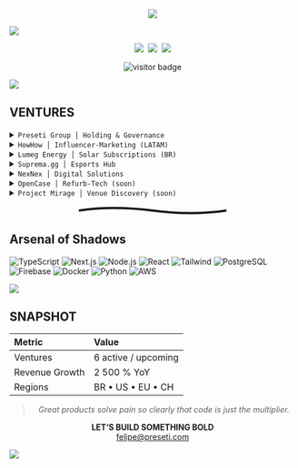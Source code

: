 <!-- ░░░  F  E  L  I  P  E     P  R  E  S  E  T  I  ░░░ -->

<p align="center">
  <img src="https://readme-typing-svg.herokuapp.com?font=Fira+Code&duration=3000&pause=600&color=A259FF&center=true&vCenter=true&width=650&height=35&lines=FELIPE+PRESETI;Founder+%7C+Preseti+Group" />
</p>

<!-- Banner (preto ➜ violeta profundo) -->
<img src="https://capsule-render.vercel.app/api?type=rect&height=120&color=0d1117,3c216f,0d1117" />

<!-- Links principais -->
<p align="center">
  <a href="https://preseti.com"><img src="https://img.shields.io/badge/preseti.com-1e1e1e?style=for-the-badge"></a>&nbsp;
  <a href="https://linkedin.com/in/felipepreseti"><img src="https://img.shields.io/badge/linkedin-3b2f5e?style=for-the-badge&logo=linkedin&logoColor=ffffff"></a>&nbsp;
  <a href="mailto:felipe@preseti.com"><img src="https://img.shields.io/badge/email-1e1e1e?style=for-the-badge&logo=gmail&logoColor=ffffff"></a>
</p>

<!-- Ravens counter em destaque -->
<p align="center">
  <img src="https://komarev.com/ghpvc/?username=felipepreseti&label=RAVENS%20VISITED&color=4c3573&style=for-the-badge" alt="visitor badge"/>
</p>

<img src="https://capsule-render.vercel.app/api?type=rect&height=4&color=0d1117,0d1117" />

## VENTURES
<details><summary><code>Preseti Group │ Holding & Governance</code></summary>
Drives strategy, capital allocation and cross-venture synergy.
</details>
<details><summary><code>HowHow │ Influencer-Marketing (LATAM)</code></summary>
AI platform that matches tech brands with creators and tracks ROI.<br>https://howhow.com.br
</details>
<details><summary><code>Lumeg Energy │ Solar Subscriptions (BR)</code></summary>
Renewable power plus AI optimisation to slash energy costs.<br>https://lumeg.com.br
</details>
<details><summary><code>Suprema.gg │ Esports Hub</code></summary>
Complete ecosystem for leagues, matchmaking and item marketplace.<br>https://suprema.gg
</details>
<details><summary><code>NexNex │ Digital Solutions</code></summary>
SaaS automating sites, paid traffic & design via multi-AI stack.<br>https://nexnex.com.br
</details>
<details><summary><code>OpenCase │ Refurb-Tech (soon)</code></summary>
AI inspection, repair and dynamic pricing of RMA tech with flash discounts.
</details>
<details><summary><code>Project Mirage │ Venue Discovery (soon)</code></summary>
App for real-time, AI-personalised venue & experience recommendations.
</details>

<!-- divisor “pena” -->
<p align="center">
  <svg width="260" height="18" viewBox="0 0 260 18" fill="none" xmlns="http://www.w3.org/2000/svg">
    <path d="M0 9Q60 0 130 9T260 9" stroke="#1a1a1a" stroke-width="4" stroke-linecap="round"/>
  </svg>
</p>

## Arsenal of Shadows
![TypeScript](https://img.shields.io/badge/TypeScript-4c3573?style=flat&logo=typescript&logoColor=ffffff)
![Next.js](https://img.shields.io/badge/Next.js-31264d?style=flat&logo=next.js&logoColor=ffffff)
![Node.js](https://img.shields.io/badge/Node.js-493969?style=flat&logo=node.js&logoColor=ffffff)
![React](https://img.shields.io/badge/React-4c3573?style=flat&logo=react&logoColor=61dafb)
![Tailwind](https://img.shields.io/badge/Tailwind-31264d?style=flat&logo=tailwindcss&logoColor=ffffff)
![PostgreSQL](https://img.shields.io/badge/PostgreSQL-4c3573?style=flat&logo=postgresql&logoColor=ffffff)
![Firebase](https://img.shields.io/badge/Firebase-493969?style=flat&logo=firebase&logoColor=ffa611)
![Docker](https://img.shields.io/badge/Docker-4c3573?style=flat&logo=docker&logoColor=ffffff)
![Python](https://img.shields.io/badge/Python-31264d?style=flat&logo=python&logoColor=ffffff)
![AWS](https://img.shields.io/badge/AWS-1e1e1e?style=flat&logo=amazonaws&logoColor=ffffff)

<img src="https://capsule-render.vercel.app/api?type=rect&height=4&color=0d1117,0d1117" />

## SNAPSHOT
| Metric | Value |
| :----- | :---- |
| Ventures | 6 active / upcoming |
| Revenue Growth | 2 500 % YoY |
| Regions | BR • US • EU • CH |

<blockquote align="center"><i>Great products solve pain so clearly that code is just the multiplier.</i></blockquote>

<p align="center">
  <strong>LET’S BUILD SOMETHING BOLD</strong><br>
  <a href="mailto:felipe@preseti.com">felipe@preseti.com</a>
</p>

<!-- Wave inferior invertido (gradiente idêntico) -->
<img src="https://capsule-render.vercel.app/api?type=waving&height=100&color=0d1117,3c216f,0d1117&section=footer" />
